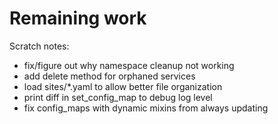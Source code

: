 # Remaining work

Scratch notes:
* fix/figure out why namespace cleanup not working
* add delete method for orphaned services
* load sites/*.yaml to allow better file organization
* print diff in set_config_map to debug log level
* fix config_maps with dynamic mixins from always updating

